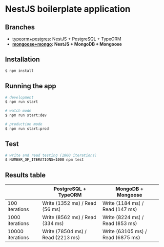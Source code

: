 # NestJS boilerplate application

## Branches
- [typeorm+postgres](https://github.com/i-link-pro-team/nestjs-boilerplate/tree/typeorm+postgres): NestJS + PostgreSQL + TypeORM
- **[mongoose+mongo](https://github.com/i-link-pro-team/nestjs-boilerplate/tree/mongoose+mongo): NestJS + MongoDB + Mongoose**

## Installation

```bash
$ npm install
```

## Running the app

```bash
# development
$ npm run start

# watch mode
$ npm run start:dev

# production mode
$ npm run start:prod
```

## Test

```bash
# write and read testing (1000 iterations)
$ NUMBER_OF_ITERATIONS=1000 npm test
```

## Results table

|                  | PostgreSQL + TypeORM              | MongoDB + Mongoose                |
| ---------------- | --------------------------------- | --------------------------------- |
| 100 iterations   | Write (1352 ms) / Read (56 ms)    | Write (1184 ms) / Read (147 ms)   |
| 1000 iterations  | Write (8562 ms) / Read (334 ms)   | Write (8224 ms) / Read (853 ms)   |
| 10000 iterations | Write (78504 ms) / Read (2213 ms) | Write (63105 ms) / Read (6875 ms) |

